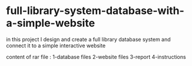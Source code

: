 # full-library-system-database-with-a-simple-website
in this project I design and create a full library database system and connect it to a simple interactive website

content of rar file :
1-database files
2-website files 
3-report
4-instructions
